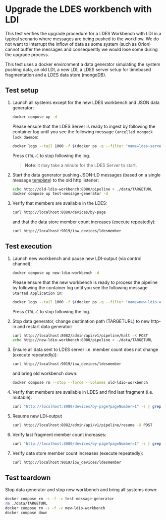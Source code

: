 # Upgrade the LDES workbench with LDI
This test verifies the upgrade procedure for a LDES Workbench with LDI in a typical scenario where messages are being pushed to the workflow. We do not want to interrupt the inflow of data as some system (such as Orion) cannot buffer the messages and consequently we would lose some during the upgrade process.

This test uses a docker environment a data generator simulating the system pushing data, an old LDI, a new LDI, a LDES server setup for timebased fragmentation and a LDES data store (mongoDB).

## Test setup
1. Launch all systems except for the new LDES workbench and JSON data generator:
    ```bash
    docker compose up -d
    ```
    Please ensure that the LDES Server is ready to ingest by following the container log until you see the following message `Cancelled mongock lock daemon`:
    ```bash
    docker logs --tail 1000 -f $(docker ps -q --filter "name=ldes-server$")
    ```
    Press `CTRL-C` to stop following the log.
    
    > **Note**: it may take a minute for the LDES Server to start.

2. Start the data generator pushing JSON-LD messages (based on a single message [template](./data/device.template.json)) to the old http listener:
    ```bash
    echo http://old-ldio-workbench:8080/pipeline > ./data/TARGETURL
    docker compose up test-message-generator -d
    ```

3. Verify that members are available in the LDES:
    ```bash
    curl http://localhost:8080/devices/by-page
    ```
    and that the data store member count increases (execute repeatedly):
    ```bash
    curl http://localhost:9019/iow_devices/ldesmember
    ```

## Test execution
1. Launch new workbench and pause new LDI-output (via control channel):
    ```bash
    docker compose up new-ldio-workbench -d
    ```
    Please ensure that the new workbench is ready to process the pipeline by following the container log until you see the following message `Started Application in`:
    ```bash
    docker logs --tail 1000 -f $(docker ps -q --filter "name=new-ldio-workbench$")
    ```
    Press `CTRL-C` to stop following the log.

2. Stop data generator, change destination path (TARGETURL) to new http-in and restart data generator:
    ```bash
    curl http://localhost:8082/admin/api/v1/pipeline/halt -X POST
    echo http://new-ldio-workbench:8080/pipeline > ./data/TARGETURL
    ```

3. Ensure all data sent to LDES server i.e. member count does not change (execute repeatedly)):
    ```bash
    curl http://localhost:9019/iow_devices/ldesmember
    ```
    and bring old workbench down:
    ```bash
    docker compose rm --stop --force --volumes old-ldio-workbench
    ```

4. Verify that members are available in LDES and find last fragment (i.e. mutable):
    ```bash
    curl "http://localhost:8080/devices/by-page?pageNumber=1" -s | grep "isVersionOf" | wc -l
    ```

5. Resume new LDI-output
    ```bash
    curl http://localhost:8082/admin/api/v1/pipeline/resume -X POST
    ```

6. Verify last fragment member count increases:
    ```bash
    curl "http://localhost:8080/devices/by-page?pageNumber=1" -s | grep "isVersionOf" | wc -l
    ```

7. Verify data store member count increases (execute repeatedly):
    ```bash
    curl http://localhost:9019/iow_devices/ldesmember
    ```

## Test teardown
Stop data generator and stop new workbench and bring all systems down:
```bash
docker compose rm -s -f -v test-message-generator
rm ./data/TARGETURL
docker compose rm -s -f -v new-ldio-workbench
docker compose down
```
